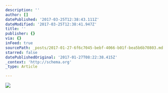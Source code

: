 ```yaml
---
description: ''
author: []
datePublished: '2017-03-25T12:38:43.111Z'
dateModified: '2017-03-25T12:38:41.947Z'
title: ''
publisher: {}
via: {}
inFeed: true
sourcePath: _posts/2017-01-27-6f6c7045-bebf-4066-b01f-bea5b6b70803.md
starred: false
datePublishedOriginal: '2017-01-27T08:22:38.415Z'
_context: 'http://schema.org'
_type: Article

---
```

![](https://the-grid-user-content.s3-us-west-2.amazonaws.com/1420c2dc-0feb-4230-a515-3bfe64648de2.jpg)